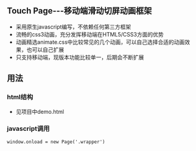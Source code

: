 ## Touch Page---移动端滑动切屏动画框架

* 采用原生javascript编写，不依赖任何第三方框架
* 流畅的css3动画，充分发挥移动端在HTML5/CSS3方面的优势
* 动画精选animate.css中比较常见的几个动画，可以自己选择合适的动画效果，也可以自己扩展
* 只支持移动端，现版本功能比较单一，后期会不断扩展

## 用法

### html结构
* 见项目中demo.html

### javascript调用
    window.onload = new Page('.wrapper')



